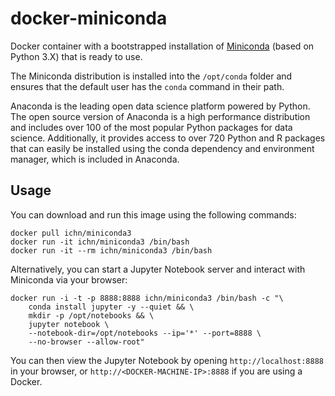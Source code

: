 # docker-miniconda

Docker container with a bootstrapped installation of [Miniconda](https://docs.conda.io/en/latest/miniconda.html) (based on Python 3.X) that is ready to use.

The Miniconda distribution is installed into the `/opt/conda` folder and ensures that the default user has the `conda` command in their path.

Anaconda is the leading open data science platform powered by Python. The open source version of Anaconda is a high performance distribution and includes over 100 of the most popular Python packages for data science. Additionally, it provides access to over 720 Python and R packages that can easily be installed using the conda dependency and environment manager, which is included in Anaconda.

Usage
-----

You can download and run this image using the following commands:

    docker pull ichn/miniconda3
    docker run -it ichn/miniconda3 /bin/bash
    docker run -it --rm ichn/miniconda3 /bin/bash

Alternatively, you can start a Jupyter Notebook server and interact with Miniconda via your browser:

    docker run -i -t -p 8888:8888 ichn/miniconda3 /bin/bash -c "\
        conda install jupyter -y --quiet && \
        mkdir -p /opt/notebooks && \
        jupyter notebook \
        --notebook-dir=/opt/notebooks --ip='*' --port=8888 \
        --no-browser --allow-root"

You can then view the Jupyter Notebook by opening `http://localhost:8888` in your browser, or `http://<DOCKER-MACHINE-IP>:8888` if you are using a Docker.